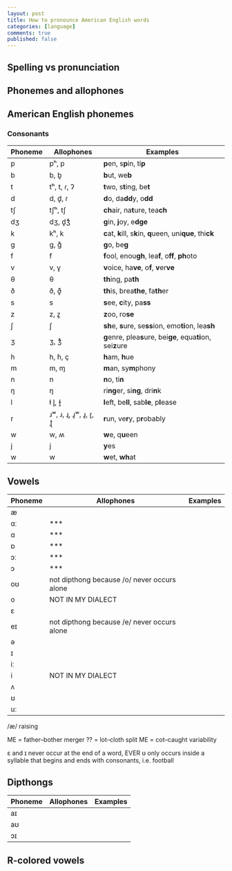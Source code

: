 ```yaml
---
layout: post
title: How to pronounce American English words
categories: [language]
comments: true
published: false
---
```


## Spelling vs pronunciation

## Phonemes and allophones



## American English phonemes

### Consonants

| Phoneme | Allophones  | Examples                                                      |
|---------|-------------|---------------------------------------------------------------|
| p       | pʰ, p       | **p**en, s**p**in, ti**p**                                    |
| b       | b, b̥        | **b**ut, we**b**                                              |
| t       | tʰ, t, ɾ, ʔ | **t**wo, s**t**ing, be**t**                                   |
| d       | d, d̥, ɾ     | **d**o, da**dd**y, o**dd**                                    |
| tʃ      | tʃʰ, tʃ     | **ch**air, na**t**ure, tea**ch**                              |
| dʒ      | dʒ, d̥ʒ̊      | **g**in, **j**oy, e**dge**                                    |
| k       | kʰ, k       | **c**at, **k**ill, s**k**in, **q**ueen, uni**que**, thi**ck** |
| ɡ       | ɡ, ɡ̊        | **g**o, be**g**                                               |
| f       | f           | **f**ool, enou**gh**, lea**f**, o**ff**, **ph**oto            |
| v       | v, v̥        | **v**oice, ha**ve**, o**f**, **v**er**ve**                    |
| θ       | θ           | **th**ing, pa**th**                                           |                                                 
| ð       | ð, ð̥        | **th**is, brea**the**, fa**th**er                             |
| s       | s           | **s**ee, **c**ity, pa**ss**                                   |
| z       | z, z̥        | **z**oo, ro**se**                                             |
| ʃ       | ʃ           | **sh**e, **s**ure, se**ss**ion, emo**ti**on, lea**sh**        |
| ʒ       | ʒ, ʒ̊        | **g**enre, plea**s**ure, bei**ge**, equa**ti**on, sei**z**ure |
| h       | h, ɦ, ç     | **h**am, **h**ue                                              |
| m       | m, ɱ        | **m**an, sy**m**phony                                         |
| n       | n           | **n**o, ti**n**                                               |
| ŋ       | ŋ           | ri**ng**er, si**ng**, dri**n**k                               |
| l       | ɫ l̥, ɫ̥      | **l**eft, be**ll**, sab**le**, p**l**ease                     |
| r       | ɹʷ, ɹ, ɻ, ɹ̥ʷ, ɹ̥, ɾ̥, ɻ̊ | **r**un, ve**r**y, p**r**obably                     |
| w       | w, ʍ        | **w**e, q**u**een                                             |
| j       | j           | **y**es                                                       |
| w       | w           | **w**et, **wh**at                                             |




## Vowels

| Phoneme | Allophones  | Examples                                                      |
|---------|-------------|---------------------------------------------------------------|
| æ       |
| ɑː      | ***
| ɑ       | ***
| ɒ       | ***
| ɔː      | ***
| ɔ       | ***
| oʊ      |   not dipthong because /o/ never occurs alone
| o       |   NOT IN MY DIALECT
| ɛ       |
| eɪ      |   not dipthong because /e/ never occurs alone
| ə       |
| ɪ       |
| iː      |
| i       |  NOT IN MY DIALECT
| ʌ       |
| ʊ       |
| uː      |


/æ/ raising

ME = father–bother merger 
?? = lot–cloth split 
ME = cot–caught variability


ɛ and ɪ never occur at the end of a word, EVER
ʊ only occurs inside a syllable that begins and ends with consonants, i.e. football


## Dipthongs

| Phoneme | Allophones  | Examples                                                      |
|---------|-------------|---------------------------------------------------------------|
| aɪ      |
| aʊ      |
| ɔɪ      |

## R-colored vowels

